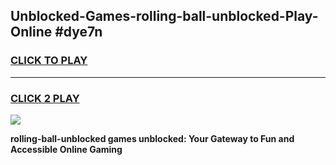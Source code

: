 
## Unblocked-Games-rolling-ball-unblocked-Play-Online #dye7n
<h3>
<a href="https://news.freeplayer.one?title=rolling-ball-unblocked&ref=3">CLICK TO PLAY</a></h3>
<hr>

<h3>
<a href="https://news.freeplayer.one?title=rolling-ball-unblocked&ref=3">CLICK 2 PLAY</a>
  
</h3>

<a href="https://news.freeplayer.one?title=rolling-ball-unblocked&ref=3"><img src="https://clearcache.store/games.png"></a>


**rolling-ball-unblocked games unblocked: Your Gateway to Fun and Accessible Online Gaming**
